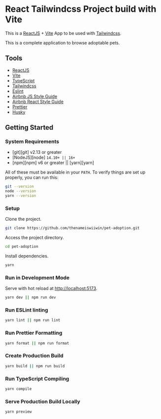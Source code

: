 # React Tailwindcss Project build with Vite

This is a [ReactJS](https://reactjs.org) + [Vite](https://vitejs.dev) App to be used with [Tailwindcss](https://tailwindcss.com).

This is a complete application to browse adoptable pets.

## Tools

- [ReactJS](https://reactjs.org)
- [Vite](https://vitejs.dev)
- [TypeScript](https://www.typescriptlang.org)
- [Tailwindcss](https://tailwindcss.com)
- [Eslint](https://eslint.org)
- [Airbnb JS Style Guide](https://github.com/airbnb/javascript)
- [Airbnb React Style Guide](https://github.com/airbnb/javascript/tree/master/react)
- [Prettier](https://prettier.io)
- [Husky](https://github.com/typicode/husky)

## Getting Started

### System Requirements

- [git][git] v2.13 or greater
- [NodeJS][node] `14.10+ || 16+`
- [npm][npm] v6 or greater || [yarn][yarn]

All of these must be available in your `PATH`. To verify things are set up
properly, you can run this:

```bash
git --version
node --version
yarn --version
```

### Setup

Clone the project.

```bash
git clone https://github.com/thenameiswiiwin/pet-adoption.git
```

Access the project directory.

```bash
cd pet-adoption
```

Install dependencies.

```bash
yarn
```

### Run in Development Mode

Serve with hot reload at <http://localhost:5173>.

```bash
yarn dev || npm run dev
```

### Run ESLint linting

```bash
yarn lint || npm run lint
```

### Run Prettier Formatting

```bash
yarn format || npm run format
```

### Create Production Build

```bash
yarn build || npm run build
```

### Run TypeScript Compiling

```bash
yarn compile
```

### Serve Production Build Locally

```bash
yarn preview
```
